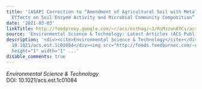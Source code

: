 ```yaml
---
title: '[ASAP] Correction to “Amendment of Agricultural Soil with Metal Nanoparticles:
  Effects on Soil Enzyme Activity and Microbial Community Composition”'
date: '2021-03-03'
linkTitle: http://feedproxy.google.com/~r/acs/esthag/~3/RsMzzwn8fCs/acs.est.1c01084
source: 'Environmental Science & Technology: Latest Articles (ACS Publications)'
description: '<div><cite>Environmental Science & Technology</cite></div><div>DOI:
  10.1021/acs.est.1c01084</div><img src="http://feeds.feedburner.com/~r/acs/esthag/~4/RsMzzwn8fCs"
  height="1" width="1" ...'
disable_comments: true
---
```

<div><cite>Environmental Science & Technology</cite></div><div>DOI: 10.1021/acs.est.1c01084</div><img src="http://feeds.feedburner.com/~r/acs/esthag/~4/RsMzzwn8fCs" height="1" width="1" ...
